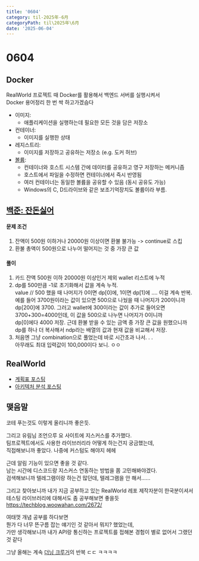 ```yaml
---
title: '0604'
category: til-2025年-6月
categoryPath: til\2025年\6月
date: '2025-06-04'
---
```

# 0604  
## Docker  
RealWorld 프로젝트 때 Docker를 활용해서 백엔드 서버를 실행시켜서  
Docker 용어정리 한 번 싹 하고가겠슴다

- 이미지:   
	- 애플리케이션을 실행하는데 필요한 모든 것을 담은 저장소  
- 컨테이너:   
	- 이미지를 실행한 상태  
- 레지스트리:   
	- 이미지를 저장하고 공유하는 저장소 (e.g. 도커 허브)  
- [볼륨](https://en.wikipedia.org/wiki/Volume_(computing)):   
	- 컨테이너와 호스트 시스템 간에 데이터를 공유하고 영구 저장하는 메커니즘  
	- 호스트에서 파일을 수정하면 컨테이너에서 즉시 반영됨  
	- 여러 컨테이너는 동일한 볼륨을 공유할 수 있음 (동시 공유도 가능)  
	- Windows의 C, D드라이브와 같은 보조기억장치도 볼륨이라 부름.  
## [백준: 잔돈싫어](https://www.acmicpc.net/problem/33941)  
#### 문제 조건  
1. 잔액이 500원 이하거나 20000원 이상이면 환불 불가능 -> continue로 스킵  
2. 환불 총액이 500원으로 나누어 떨어지는 것 중 가장 큰 값  
#### 풀이  
1. 카드 잔액 500원 이하 20000원 이상인거 제외 wallet 리스트에 누적  
2. dp를 500만큼 -1로 초기화해서 값을 계속 누적.  
   value // 500 했을 때 나머지가 0이면 dp[0]에, 1이면 dp[1]에 .... 이걸 계속 반복.  
   예를 들어 3700원이라는 값이 있으면 500으로 나눴을 때 나머지가 200이니까  
   dp[200]에 3700. 그러고 wallet에 300이라는 값이 추가로 들어오면  
   3700+300=4000인데, 이 값을 500으로 나누면 나머지가 0이니까  
   dp[0]에다 4000 저장. 근데 환불 받을 수 있는 금액 중 가장 큰 값을 원했으니까  
   dp를 하나 더 복사해서 ndp라는 배열의 값과 현재 값을 비교해서 저장.  
3. 처음엔 그냥 combination으로 풀었는데 바로 시간초과 나서. . .  
   아무래도 최대 입력값이 100,000이다 보니. ㅇㅇ  
## RealWorld  
- [계획표 포스팅](https://growth-log-kappa.vercel.app/blog/projects/realworld/%EA%B3%84%ED%9A%8D%20%EC%A7%9C%EA%B8%B0)  
- [아키텍처 분석 포스팅](../../../projects/realworld/아키텍처%20분석.md)
## 맺음말  
코테 푸는것도 이렇게 올리니까 좋은듯.

그리고 유림님 조언으루 요 사이트에 지스커스를 추가했다.  
팀프로젝트에서도 사용한 라이브러리라 어떻게 하는건지 궁금했는데,   
직접해보니까 좋았다. 나중에 커스텀도 해야지 헤헤

근데 알림 기능이 있으면 좋을 것 같다.  
남는 시간에 디스코드랑 지스커스 연동하는 방법을 쫌 고민해봐야겠다.  
검색해보니까 텔레그램이랑 하는건 많던데, 텔레그램을 안 해서......

그리고 찾아보니까 내가 지금 공부하고 있는 RealWorld 레포 제작자분이 한국분이셔서  
테스팅 라이브러리에 대해서도 좀 공부해보면 좋을듯  
https://techblog.woowahan.com/2672/

여태껏 개념 공부를 하다보면  
뭔가 다 너무 뜬구름 잡는 얘기인 것 같아서 뭐지? 했었는데,  
가만 생각해보니까 내가 API랑 통신하는 프로젝트를 접해본 경험이 별로 없어서 그랬던 것 같다

그냥 올해는 계속 [더닝 크루거](https://ko.wikipedia.org/wiki/%EB%8D%94%EB%8B%9D-%ED%81%AC%EB%A3%A8%EA%B1%B0_%ED%9A%A8%EA%B3%BC)의 반복 ㄷㄷ ㅋㅋㅋㅋ
